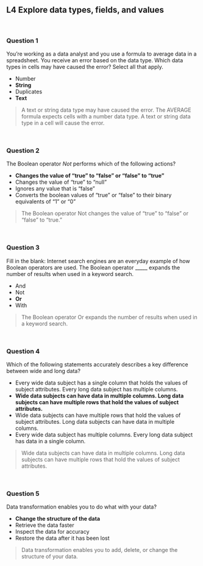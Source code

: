 ## L4 Explore data types, fields, and values

&nbsp;

### Question 1

You’re working as a data analyst and you use a formula to average data in a spreadsheet. You receive an error based on the data type. Which data types in cells may have caused the error? Select all that apply.

* Number
* **String**
* Duplicates
* **Text**

> A text or string data type may have caused the error. The AVERAGE formula expects cells with a number data type. A text or string data type in a cell will cause the error.

&nbsp;

### Question 2

The Boolean operator *Not* performs which of the following actions?

* **Changes the value of “true” to “false” or “false” to “true”**
* Changes the value of “true” to “null”
* Ignores any value that is “false”
* Converts the boolean values of “true” or “false” to their binary equivalents of “1” or “0”

> The Boolean operator Not changes the value of “true” to “false” or “false” to “true.”

&nbsp;

### Question 3

Fill in the blank: Internet search engines are an everyday example of how Boolean operators are used. The Boolean operator _____ expands the number of results when used in a keyword search.

* And
* Not
* **Or**
* With

> The Boolean operator Or expands the number of results when used in a keyword search.

&nbsp;

### Question 4

Which of the following statements accurately describes a key difference between wide and long data?

* Every wide data subject has a single column that holds the values of subject attributes. Every long data subject has multiple columns.
* **Wide data subjects can have data in multiple columns. Long data subjects can have multiple rows that hold the values of subject attributes.**
* Wide data subjects can have multiple rows that hold the values of subject attributes. Long data subjects can have data in multiple columns.
* Every wide data subject has multiple columns. Every long data subject has data in a single column.

> Wide data subjects can have data in multiple columns. Long data subjects can have multiple rows that hold the values of subject attributes.

&nbsp;

### Question 5

Data transformation enables you to do what with your data? 

* **Change the structure of the data**
* Retrieve the data faster
* Inspect the data for accuracy
* Restore the data after it has been lost

> Data transformation enables you to add, delete, or change the structure of your data.